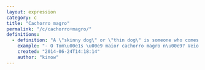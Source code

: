 ```yaml
---
layout: expression
category: c
title: "Cachorro magro"
permalink: "/c/cachorro+magro/"
definitions:
  - definition: "A \"skinny dog\" or \"thin dog\" is someone who comes to your house only to eat. They usually arrive, do some small talk, eat and disappear right after of that.\r\n\r\nThe expression comes from when you feed a skinny dog. They are usually afraid, and grab the food and rush away with it."
    example: "- O Tom\u00e1s \u00e9 maior cachorro magro n\u00e9? Veio na festa s\u00f3 pra comer."
    created: "2014-06-24T14:18:14"
    author: "kinow"
---
```

